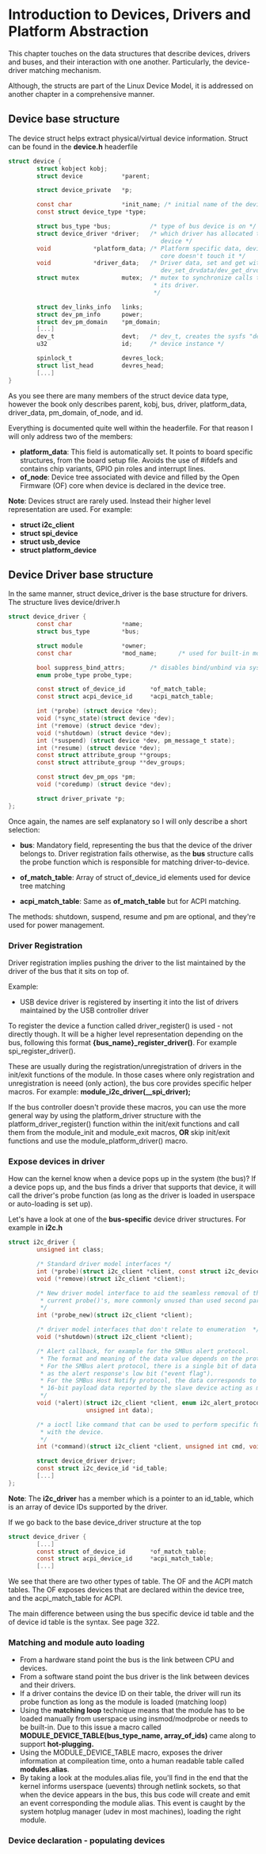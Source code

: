 # Introduction to Devices, Drivers and Platform Abstraction

This chapter touches on the data structures that describe devices, drivers and buses, and their interaction with one another. Particularly, the device-driver matching mechanism.

Although, the structs are part of the Linux Device Model, it is addressed on another chapter in a comprehensive manner.

## Device base structure

The device struct helps extract physical/virtual device information. Struct can be found in the __device.h__ headerfile

```c
struct device {
        struct kobject kobj;
        struct device           *parent;

        struct device_private   *p;

        const char              *init_name; /* initial name of the device */
        const struct device_type *type;

        struct bus_type *bus;           /* type of bus device is on */
        struct device_driver *driver;   /* which driver has allocated this
                                           device */
        void            *platform_data; /* Platform specific data, device
                                           core doesn't touch it */
        void            *driver_data;   /* Driver data, set and get with
                                           dev_set_drvdata/dev_get_drvdata */
        struct mutex            mutex;  /* mutex to synchronize calls to
                                         * its driver.
                                         */

        struct dev_links_info   links;
        struct dev_pm_info      power;
        struct dev_pm_domain    *pm_domain;
        [...]
        dev_t                   devt;   /* dev_t, creates the sysfs "dev" */
        u32                     id;     /* device instance */

        spinlock_t              devres_lock;
        struct list_head        devres_head;
        [...]
}
```

As you see there are many members of the struct device data type, however the book only describes parent, kobj, bus, driver, platform_data, driver_data, pm_domain, of_node, and id.

Everything is documented quite well within the headerfile. For that reason I will only address two of the members:

- __platform_data__: This field is automatically set. It points to board specific structures, from the board setup file. Avoids the use of #ifdefs and contains chip variants, GPIO pin roles and interrupt lines.
- __of_node__: Device tree associated with device and filled by the Open Firmware (OF) core when device is declared in the device tree.

__Note__: Devices struct are rarely used. Instead their higher level representation are used. For example:

- __struct i2c_client__
- __struct spi_device__
- __struct usb_device__
- __struct platform_device__

## Device Driver base structure

In the same manner, struct device_driver is the base structure for drivers. The structure lives device/driver.h

```c
struct device_driver {
        const char              *name;
        struct bus_type         *bus;

        struct module           *owner;
        const char              *mod_name;      /* used for built-in modules */

        bool suppress_bind_attrs;       /* disables bind/unbind via sysfs */
        enum probe_type probe_type;

        const struct of_device_id       *of_match_table;
        const struct acpi_device_id     *acpi_match_table;

        int (*probe) (struct device *dev);
        void (*sync_state)(struct device *dev);
        int (*remove) (struct device *dev);
        void (*shutdown) (struct device *dev);
        int (*suspend) (struct device *dev, pm_message_t state);
        int (*resume) (struct device *dev);
        const struct attribute_group **groups;
        const struct attribute_group **dev_groups;

        const struct dev_pm_ops *pm;
        void (*coredump) (struct device *dev);

        struct driver_private *p;
};
```

Once again, the names are self explanatory so I will only describe a short selection:

- __bus__: Mandatory field, representing the bus that the device of the driver belongs to. Driver registration fails otherwise, as the __bus__ structure calls the probe function which is responsible for matching driver-to-device.

- __of_match_table__: Array of struct of_device_id elements used for device tree matching
- __acpi_match_table__: Same as __of_match_table__ but for ACPI matching.

The methods: shutdown, suspend, resume and pm are optional, and they're used for power management.

### Driver Registration

Driver registration implies pushing the driver to the list maintained by the driver of the bus that it sits on top of.

Example:
- USB device driver is registered by inserting it into the list of drivers maintained by the USB controller driver

To register the device a function called driver_register() is used - not directly though. It will be a higher level representation depending on the bus, following this format __{bus_name}_register_driver()__. For example spi_register_driver().

These are usually during the registration/unregistration of drivers in the init/exit functions of the module. In those cases where only registration and unregistration is neeed (only action), the bus core provides specific helper macros. For example: __module_i2c_driver(\_\_spi_driver);__

If the bus controller doesn't provide these macros, you can use the more general way by using the platform_driver structure with the platform_driver_register() function within the init/exit functions and call them from the module_init and module_exit macros, __OR__ skip init/exit functions and use the module_platform_driver() macro.

### Expose devices in driver

How can the kernel know when a device pops up in the system (the bus)? If a device pops up, and the bus finds a driver that supports that device, it will call the driver's probe function (as long as the driver is loaded in userspace or auto-loading is set up). 

Let's have a look at one of the __bus-specific__ device driver structures. For example in __i2c.h__

```c
struct i2c_driver {
        unsigned int class;

        /* Standard driver model interfaces */
        int (*probe)(struct i2c_client *client, const struct i2c_device_id *id);
        void (*remove)(struct i2c_client *client);

        /* New driver model interface to aid the seamless removal of the
         * current probe()'s, more commonly unused than used second parameter.
         */
        int (*probe_new)(struct i2c_client *client);

        /* driver model interfaces that don't relate to enumeration  */
        void (*shutdown)(struct i2c_client *client);

        /* Alert callback, for example for the SMBus alert protocol.
         * The format and meaning of the data value depends on the protocol.
         * For the SMBus alert protocol, there is a single bit of data passed
         * as the alert response's low bit ("event flag").
         * For the SMBus Host Notify protocol, the data corresponds to the
         * 16-bit payload data reported by the slave device acting as master.
         */
        void (*alert)(struct i2c_client *client, enum i2c_alert_protocol protocol,
                      unsigned int data);

        /* a ioctl like command that can be used to perform specific functions
         * with the device.
         */
        int (*command)(struct i2c_client *client, unsigned int cmd, void *arg);

        struct device_driver driver;
        const struct i2c_device_id *id_table;
        [...]
};
```

__Note__: The __i2c_driver__ has a member which is a pointer to an id_table, which is an array of device IDs supported by the driver.

If we go back to the base device_driver structure at the top
```c
struct device_driver {
        [...]
        const struct of_device_id       *of_match_table;
        const struct acpi_device_id     *acpi_match_table;
        [...]
```

We see that there are two other types of table. The OF and the ACPI match tables. The OF exposes devices that are declared within the device tree, and the acpi_match_table for ACPI. 

The main difference between using the bus specific device id table and the of device id table is the syntax. See page 322. 

### Matching and module auto loading

- From a hardware stand point the bus is the link between CPU and devices.
- From a software stand point the bus driver is the link between devices and their drivers.
- If a driver contains the device ID on their table, the driver will run its probe function as long as the module is loaded (matching loop)
- Using the __matching loop__ technique means that the module has to be loaded manually from userspace using insmod/modprobe or needs to be built-in. Due to this issue a macro called __MODULE_DEVICE_TABLE(bus_type_name, array_of_ids)__ came along to support __hot-plugging.__
- Using the MODULE_DEVICE_TABLE macro, exposes the driver information at compileation time, onto a human readable table called __modules.alias__.
- By taking a look at the modules.alias file, you'll find in the end that the kernel informs userspace (uevents) through netlink sockets, so that when the device appears in the bus, this bus code will create and emit an event corresponding the module alias. This event is caught by the system hotplug manager (udev in most machines), loading the right module.

### Device declaration - populating devices
